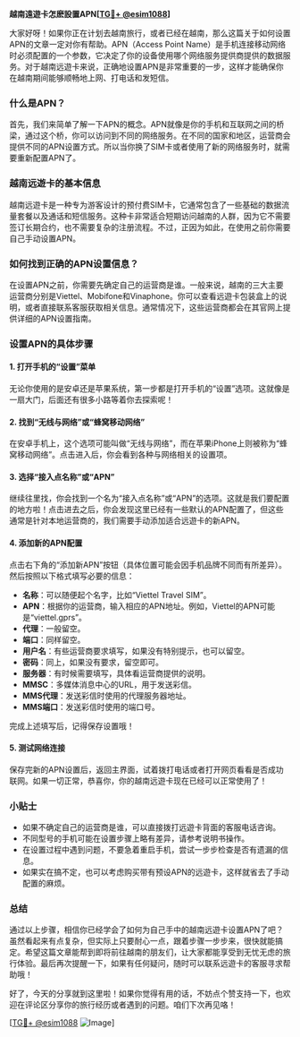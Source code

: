 **越南遠遊卡怎麽設置APN[[TG💪+ @esim1088](https://t.me/s/esim1088)]**

大家好呀！如果你正在计划去越南旅行，或者已经在越南，那么这篇关于如何设置APN的文章一定对你有帮助。APN（Access Point Name）是手机连接移动网络时必须配置的一个参数，它决定了你的设备使用哪个网络服务提供商提供的数据服务。对于越南远遊卡来说，正确地设置APN是非常重要的一步，这样才能确保你在越南期间能够顺畅地上网、打电话和发短信。

### 什么是APN？

首先，我们来简单了解一下APN的概念。APN就像是你的手机和互联网之间的桥梁，通过这个桥，你可以访问到不同的网络服务。在不同的国家和地区，运营商会提供不同的APN设置方式。所以当你换了SIM卡或者使用了新的网络服务时，就需要重新配置APN了。

### 越南远遊卡的基本信息

越南远遊卡是一种专为游客设计的预付费SIM卡，它通常包含了一些基础的数据流量套餐以及通话和短信服务。这种卡非常适合短期访问越南的人群，因为它不需要签订长期合约，也不需要复杂的注册流程。不过，正因为如此，在使用之前你需要自己手动设置APN。

### 如何找到正确的APN设置信息？

在设置APN之前，你需要先确定自己的运营商是谁。一般来说，越南的三大主要运营商分别是Viettel、Mobifone和Vinaphone。你可以查看远遊卡包装盒上的说明，或者直接联系客服获取相关信息。通常情况下，这些运营商都会在其官网上提供详细的APN设置指南。

### 设置APN的具体步骤

#### 1. 打开手机的“设置”菜单
无论你使用的是安卓还是苹果系统，第一步都是打开手机的“设置”选项。这就像是一扇大门，后面还有很多小路等着你去探索呢！

#### 2. 找到“无线与网络”或“蜂窝移动网络”
在安卓手机上，这个选项可能叫做“无线与网络”，而在苹果iPhone上则被称为“蜂窝移动网络”。点击进入后，你会看到各种与网络相关的设置项。

#### 3. 选择“接入点名称”或“APN”
继续往里找，你会找到一个名为“接入点名称”或“APN”的选项。这就是我们要配置的地方啦！点击进去之后，你会发现这里已经有一些默认的APN配置了，但这些通常是针对本地运营商的，我们需要手动添加适合远遊卡的新APN。

#### 4. 添加新的APN配置
点击右下角的“添加新APN”按钮（具体位置可能会因手机品牌不同而有所差异）。然后按照以下格式填写必要的信息：

- **名称**：可以随便起个名字，比如“Viettel Travel SIM”。
- **APN**：根据你的运营商，输入相应的APN地址。例如，Viettel的APN可能是“viettel.gprs”。
- **代理**：一般留空。
- **端口**：同样留空。
- **用户名**：有些运营商要求填写，如果没有特别提示，也可以留空。
- **密码**：同上，如果没有要求，留空即可。
- **服务器**：有时候需要填写，具体看运营商提供的说明。
- **MMSC**：多媒体消息中心的URL，用于发送彩信。
- **MMS代理**：发送彩信时使用的代理服务器地址。
- **MMS端口**：发送彩信时使用的端口号。

完成上述填写后，记得保存设置哦！

#### 5. 测试网络连接
保存完新的APN设置后，返回主界面，试着拨打电话或者打开网页看看是否成功联网。如果一切正常，恭喜你，你的越南远遊卡现在已经可以正常使用了！

### 小贴士

- 如果不确定自己的运营商是谁，可以直接拨打远遊卡背面的客服电话咨询。
- 不同型号的手机可能在设置步骤上略有差异，请参考说明书操作。
- 在设置过程中遇到问题，不要急着重启手机，尝试一步步检查是否有遗漏的信息。
- 如果实在搞不定，也可以考虑购买带有预设APN的远遊卡，这样就省去了手动配置的麻烦。

### 总结

通过以上步骤，相信你已经学会了如何为自己手中的越南远遊卡设置APN了吧？虽然看起来有点复杂，但实际上只要耐心一点，跟着步骤一步步来，很快就能搞定。希望这篇文章能帮到即将前往越南的朋友们，让大家都能享受到无忧无虑的旅行体验。最后再次提醒一下，如果有任何疑问，随时可以联系远遊卡的客服寻求帮助哦！

好了，今天的分享就到这里啦！如果你觉得有用的话，不妨点个赞支持一下，也欢迎在评论区分享你的旅行经历或者遇到的问题。咱们下次再见咯！

[[TG💪+ @esim1088](https://t.me/s/esim1088) ![Image](https://i.postimg.cc/4NQfJmqS/Snipaste-2025-05-13-00-14-12.png)]
